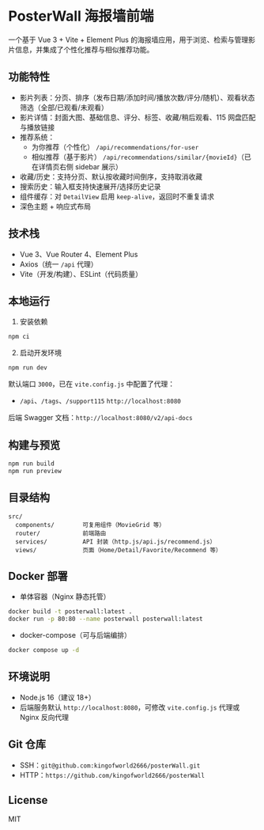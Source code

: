 # PosterWall 海报墙前端

一个基于 Vue 3 + Vite + Element Plus 的海报墙应用，用于浏览、检索与管理影片信息，并集成了个性化推荐与相似推荐功能。

## 功能特性
- 影片列表：分页、排序（发布日期/添加时间/播放次数/评分/随机）、观看状态筛选（全部/已观看/未观看）
- 影片详情：封面大图、基础信息、评分、标签、收藏/稍后观看、115 网盘匹配与播放链接
- 推荐系统：
  - 为你推荐（个性化） `/api/recommendations/for-user`
  - 相似推荐（基于影片） `/api/recommendations/similar/{movieId}`（已在详情页右侧 sidebar 展示）
- 收藏/历史：支持分页、默认按收藏时间倒序，支持取消收藏
- 搜索历史：输入框支持快速展开/选择历史记录
- 组件缓存：对 `DetailView` 启用 `keep-alive`，返回时不重复请求
- 深色主题 + 响应式布局

## 技术栈
- Vue 3、Vue Router 4、Element Plus
- Axios（统一 `/api` 代理）
- Vite（开发/构建）、ESLint（代码质量）

## 本地运行
1. 安装依赖
```bash
npm ci
```
2. 启动开发环境
```bash
npm run dev
```
默认端口 `3000`，已在 `vite.config.js` 中配置了代理：
- `/api`、`/tags`、`/support115`  `http://localhost:8080`

后端 Swagger 文档：`http://localhost:8080/v2/api-docs`

## 构建与预览
```bash
npm run build
npm run preview
```

## 目录结构
```
src/
  components/        可复用组件（MovieGrid 等）
  router/            前端路由
  services/          API 封装（http.js/api.js/recommend.js）
  views/             页面（Home/Detail/Favorite/Recommend 等）
```

## Docker 部署
- 单体容器（Nginx 静态托管）
```bash
docker build -t posterwall:latest .
docker run -p 80:80 --name posterwall posterwall:latest
```
- docker-compose（可与后端编排）
```bash
docker compose up -d
```

## 环境说明
- Node.js  16（建议 18+）
- 后端服务默认 `http://localhost:8080`，可修改 `vite.config.js` 代理或 Nginx 反向代理

## Git 仓库
- SSH：`git@github.com:kingofworld2666/posterWall.git`
- HTTP：`https://github.com/kingofworld2666/posterWall`

## License
MIT